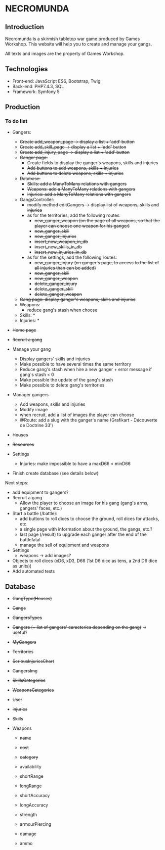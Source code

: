# NECROMUNDA

## Introduction

Necromunda is a skirmish tabletop war game produced by Games Workshop. This website will help you to create and manage your gangs.

All texts and images are the property of Games Workshop.


## Technologies

* Front-end: JavaScript ES6, Bootstrap, Twig
* Back-end: PHP7.4.3, SQL
* Framework: Symfony 5


## Production

### To do list

* Gangers:
	* ~~Create add_weapon_page -> display a list + 'add' button~~
	* ~~Create add_skill_page -> display a list + 'add' button~~
	* ~~Create add_injury_page -> display a list + 'add' button~~
	* ~~Ganger page:~~
		* ~~Create fields to display the ganger's weapons, skills and injuries~~
		* ~~Add buttons to add weapons, skills + injuries~~
		* ~~Add buttons to delete weapons, skills + injuries~~
	* ~~Database:~~
		* ~~Skills: add a ManyToMany relations with gangers~~
		* ~~Weapons: add a ManyToMany relations with gangers~~
		* ~~Injuries: add a ManyToMany relations with gangers~~
	* GangsController:
		* ~~modify method editGangers -> display list of weapons, skills and injuries~~
		* as for the territories, add the following routes:
			* ~~new_ganger_weapon (on the page of all weapons, so that the player can choose one weapon for his ganger)~~
			* ~~new_ganger_skill~~
			* ~~new_ganger_injuries~~
			* ~~insert_new_weapon_in_db~~
			* ~~insert_new_skills_in_db~~
			* ~~insert_new_injuries_in_db~~
		* as for the settings, add the following routes:
			* ~~new_ganger_injury (on ganger's page, to access to the list of all injuries than can be added)~~
			* ~~new_ganger_skill~~
			* ~~new_ganger_weapon~~
			* ~~delete_ganger_injury~~
			* ~~delete_ganger_skill~~
			* ~~delete_ganger_weapon~~
	* ~~Gang page: display ganger's weapons, skills and injuries~~
	* Weapons:
		* reduce gang's stash when choose
	* Skills:
		*
	* Injuries:
		*



* ~~Home page~~
* ~~Recruit a gang~~
* Manage your gang
	* Display gangers' skills and injuries
	* Make possible to have several times the same territory
	* Reduce gang's stash when hire a new ganger + error message if gang's stash < 0
	* Make possible the update of the gang's stash
	* Make possible to delete gang's territories
* Manager gangers
	* Add weapons, skills and injuries
	* Modify image
	* when recruit, add a list of images the player can choose
	* @Route: add a slug with the ganger's name (Grafikart - Découverte de Doctrine 33')
* ~~Houses~~
* ~~Resources~~
* Settings
	* Injuries: make impossible to have a maxD66 < minD66
* Finish create database (see details below)

Next steps:
* add equipment to gangers?
* Recruit a gang
	* Allow the player to choose an image for his gang (gang's arms, gangers' faces, etc.)
* Start a battle (/battle):
	* add buttons to roll dices to choose the ground, roll dices for attacks, etc.
	* a single page with information about the ground, the gangs, etc.?
	* last page (/result) to upgrade each ganger after the end of the battlefatal
	* manage the sell of equipment and weapons
* Settings
	* weapons -> add images?
* Objects to roll dices (xD6, xD3, D66 (1st D6 dice as tens, a 2nd D6 dice as units))
* Add automated tests


## Database

* ~~GangType(Houses)~~
* ~~Gangs~~
* ~~GangersTypes~~
* ~~Gangers (= list of gangers' caracterics depending on the gang)~~ -> useful?
* ~~MyGangers~~
* ~~Territories~~
* ~~SeriousInjuriesChart~~
* ~~GangersImg~~
* ~~SkillsCategories~~
* ~~WeaponsCategories~~
* ~~User~~
* ~~Injuries~~
* ~~Skills~~

* Weapons
	* ~~name~~
	* ~~cost~~
	* ~~category~~

	* availability
	* shortRange
	* longRange
	* shortAccuracy
	* longAccuracy
	* strength
	* armourPiercing
	* damage
	* ammo
